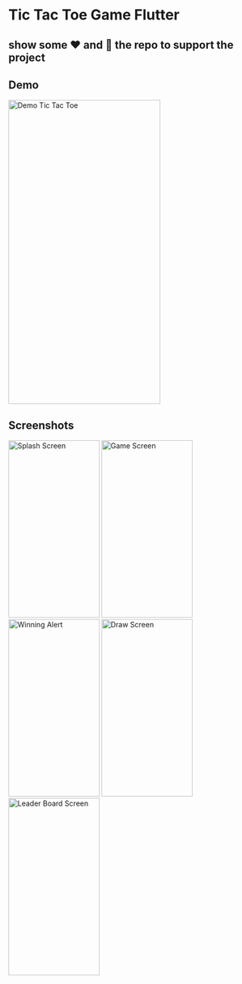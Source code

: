 # Tic Tac Toe Game Flutter

## show some :heart: and 🌟 the repo to support the project

## Demo

<img src="https://user-images.githubusercontent.com/26081828/159175044-02573ee4-8a32-42cb-ab4f-760939eca934.gif" alt="Demo Tic Tac Toe" height= "600" width = "300"/>


## Screenshots

<p float="left">
  
  <img src="https://user-images.githubusercontent.com/26081828/159174972-7ad7eee0-3d9b-4541-8ae3-0e594ec16923.png" alt="Splash Screen" height= "350" width = "180"/>
  
  <img src="https://user-images.githubusercontent.com/26081828/159175119-c45ff7b8-78f3-4d20-b215-389c92e1ee09.png" alt="Game Screen" height= "350" width = "180"/>
  
  
  <img src="https://user-images.githubusercontent.com/26081828/159175120-6ae2e0a4-b84f-414a-af31-2a169eb1deba.png" alt="Winning Alert" height= "350" width = "180"/>
  
  
  <img src="https://user-images.githubusercontent.com/26081828/159175200-6c61b8a3-d9bc-4bc3-9c2a-ee046b8214b2.png" alt="Draw Screen" height= "350" width = "180"/>
  
  
  <img src="https://user-images.githubusercontent.com/26081828/159175215-eed99fe6-83cb-4854-84c5-695f3a220068.png" alt="Leader Board Screen" height= "350" width = "180"/>
  

</p>

